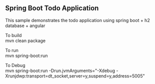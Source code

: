 <h2>Spring Boot Todo Application</h2>

This sample demonstrates the todo application using spring boot + h2 database + angular

To build <br>
mvn clean package

To run  <br>
mvn spring-boot:run 

To Debug <br>
mvn spring-boot:run -Drun.jvmArguments="-Xdebug -Xrunjdwp:transport=dt_socket,server=y,suspend=y,address=5005"

 



